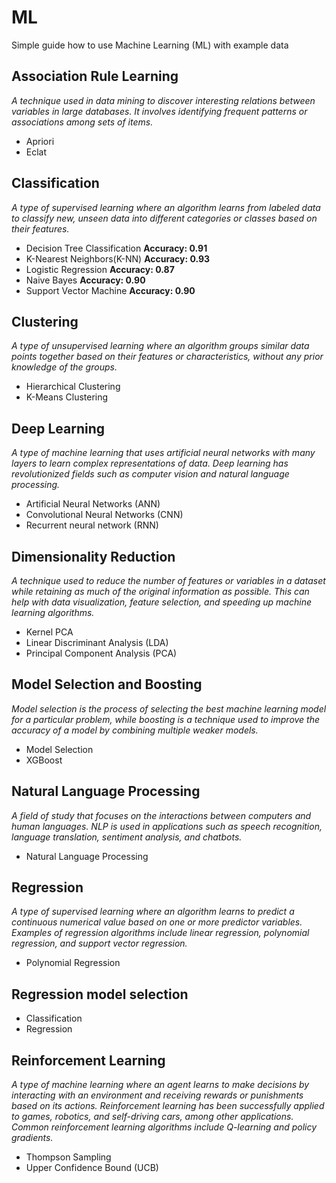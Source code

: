 # ML
Simple guide how to use Machine Learning (ML) with example data

## Association Rule Learning
*A technique used in data mining to discover interesting relations between variables in large databases. It involves identifying frequent patterns or associations among sets of items.*
- Apriori
- Eclat

## Classification
*A type of supervised learning where an algorithm learns from labeled data to classify new, unseen data into different categories or classes based on their features.*
- Decision Tree Classification  **Accuracy: 0.91**
- K-Nearest Neighbors(K-NN)     **Accuracy: 0.93**
- Logistic Regression           **Accuracy: 0.87**
- Naive Bayes                   **Accuracy: 0.90**
- Support Vector Machine        **Accuracy: 0.90**

## Clustering
*A type of unsupervised learning where an algorithm groups similar data points together based on their features or characteristics, without any prior knowledge of the groups.*
- Hierarchical Clustering
- K-Means Clustering

## Deep Learning
*A type of machine learning that uses artificial neural networks with many layers to learn complex representations of data. Deep learning has revolutionized fields such as computer vision and natural language processing.*
- Artificial Neural Networks (ANN)
- Convolutional Neural Networks (CNN)
- Recurrent neural network (RNN)

## Dimensionality Reduction
*A technique used to reduce the number of features or variables in a dataset while retaining as much of the original information as possible. This can help with data visualization, feature selection, and speeding up machine learning algorithms.*
- Kernel PCA
- Linear Discriminant Analysis (LDA)
- Principal Component Analysis (PCA)

## Model Selection and Boosting
*Model selection is the process of selecting the best machine learning model for a particular problem, while boosting is a technique used to improve the accuracy of a model by combining multiple weaker models.*
- Model Selection
- XGBoost

## Natural Language Processing
*A field of study that focuses on the interactions between computers and human languages. NLP is used in applications such as speech recognition, language translation, sentiment analysis, and chatbots.*
- Natural Language Processing

## Regression
*A type of supervised learning where an algorithm learns to predict a continuous numerical value based on one or more predictor variables. Examples of regression algorithms include linear regression, polynomial regression, and support vector regression.*
- Polynomial Regression

## Regression model selection
- Classification
- Regression

## Reinforcement Learning
*A type of machine learning where an agent learns to make decisions by interacting with an environment and receiving rewards or punishments based on its actions. Reinforcement learning has been successfully applied to games, robotics, and self-driving cars, among other applications. Common reinforcement learning algorithms include Q-learning and policy gradients.*
- Thompson Sampling
- Upper Confidence Bound (UCB)
